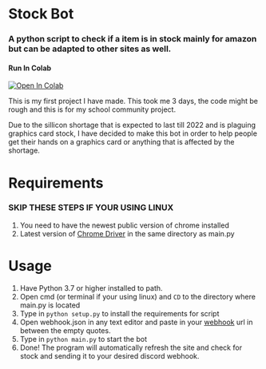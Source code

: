 # Stock Bot

### A python script to check if a item is in stock mainly for amazon but can be adapted to other sites as well.

#### Run In Colab
[![Open In Colab](https://colab.research.google.com/assets/colab-badge.svg)](https://colab.research.google.com/drive/1gCuMMKP1uIfC5DAz7HwuWzmdrqzDk6CP?usp=sharing)

This is my first project I have made. This took me 3 days, the code might be rough and this is for my school community project.

Due to the sillicon shortage that is expected to last till 2022 and is plaguing graphics card stock, I have decided to make this bot in order to help people get their hands on a graphics card or anything that is affected by the shortage.

# Requirements
### SKIP THESE STEPS IF YOUR USING LINUX
1. You need to have the newest public version of chrome installed
2. Latest version of [Chrome Driver](https://chromedriver.chromium.org/) in the same directory as main.py

# Usage
1. Have Python 3.7 or higher installed to path.
1. Open cmd (or terminal if your using linux) and `CD` to the directory where main.py is located
2. Type in `python setup.py` to install the requirements for script
3. Open webhook.json in any text editor and paste in your [webhook](https://support.discord.com/hc/en-us/articles/228383668-Intro-to-Webhooks) url in between the empty quotes. 
4. Type in `python main.py` to start the bot
5. Done! The program will automatically refresh the site and check for stock and sending it to your desired discord webhook.
